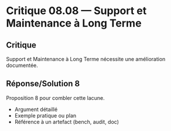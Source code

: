 # Critique 08.08 — Support et Maintenance à Long Terme

## Critique
Support et Maintenance à Long Terme nécessite une amélioration documentée.

## Réponse/Solution 8
Proposition 8 pour combler cette lacune.

- Argument détaillé
- Exemple pratique ou plan
- Référence à un artefact (bench, audit, doc)
